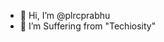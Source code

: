 - 👋 Hi, I’m @plrcprabhu
- 👀 I’m Suffering from "Techiosity"

<!---
plrcprabhu/plrcprabhu is a ✨ special ✨ repository because its `README.md` (this file) appears on your GitHub profile.
You can click the Preview link to take a look at your changes.
--->
